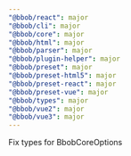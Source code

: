 ```yaml
---
"@bbob/react": major
"@bbob/cli": major
"@bbob/core": major
"@bbob/html": major
"@bbob/parser": major
"@bbob/plugin-helper": major
"@bbob/preset": major
"@bbob/preset-html5": major
"@bbob/preset-react": major
"@bbob/preset-vue": major
"@bbob/types": major
"@bbob/vue2": major
"@bbob/vue3": major
---
```


Fix types for BbobCoreOptions
